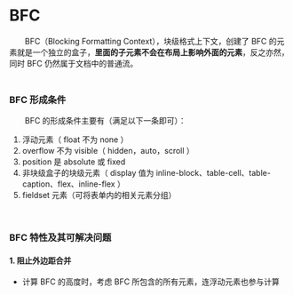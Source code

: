 # BFC

　　BFC（Blocking Formatting Context），块级格式上下文，创建了 BFC 的元素就是一个独立的盒子，**里面的子元素不会在布局上影响外面的元素**，反之亦然，同时 BFC 仍然属于文档中的普通流。
  <br>
　　
### BFC 形成条件
　　BFC 的形成条件主要有（满足以下一条即可）：  
1. 浮动元素（ float 不为 none ）
2. overflow 不为 visible（ hidden，auto，scroll ）
3. position 是 absolute 或 fixed
4. 非块级盒子的块级元素（ display 值为 inline-block、table-cell、table-caption、flex、inline-flex ）
5. fieldset 元素（可将表单内的相关元素分组）

<br>

### BFC 特性及其可解决问题
#### 1. 阻止外边距合并
* 计算 BFC 的高度时，考虑 BFC 所包含的所有元素，连浮动元素也参与计算
